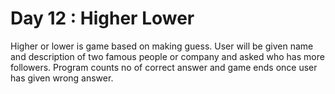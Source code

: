 # Day 12 : Higher Lower 
Higher or lower is game based on making guess. User will be given name and description of two famous 
people or company and asked who has more followers. Program counts no of correct answer and game 
ends once user has given wrong answer. 